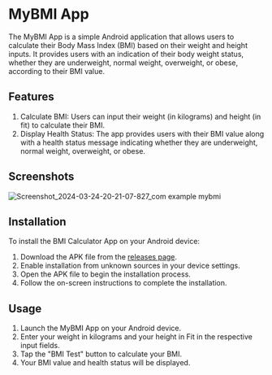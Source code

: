 # MyBMI App
The MyBMI App is a simple Android application that allows users to calculate their Body Mass Index (BMI) based on their weight and height inputs. It provides users with an indication of their body weight status, whether they are underweight, normal weight, overweight, or obese, according to their BMI value.

## Features
1. Calculate BMI: Users can input their weight (in kilograms) and height (in fit) to calculate their BMI.
2. Display Health Status: The app provides users with their BMI value along with a health status message indicating whether they are underweight, normal weight, overweight, or obese.


## Screenshots
![Screenshot_2024-03-24-20-21-07-827_com example mybmi](https://github.com/parvez24h/MyBMI/assets/100152466/7e625d5b-e58d-4352-a76c-7f187f9ef2c4)

## Installation
  To install the BMI Calculator App on your Android device:

1. Download the APK file from the <a href="https://drive.google.com/drive/folders/1pohr1PLG98wrmK-n3cEkR2VKSH6egOpe?usp=sharing">releases page</a>.
2. Enable installation from unknown sources in your device settings.
3. Open the APK file to begin the installation process.
4. Follow the on-screen instructions to complete the installation.

## Usage
1. Launch the MyBMI App on your Android device.
2. Enter your weight in kilograms and your height in Fit in the respective input fields.
3. Tap the "BMI Test" button to calculate your BMI.
4. Your BMI value and health status will be displayed.
